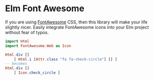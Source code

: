 # Elm Font Awesome

If you are using [FontAwesome](http://fontawesome.io/) CSS, then this library will make your life slightly nicer. Easily integrate FontAwesome icons into your Elm project without fear of typos.

```elm
import Html
import FontAwesome.Web as Icon

Html.div []
    [ Html.i [Attr.class "fa fa-check-circle"] [] ]
-- becomes
Html.div []
    [ Icon.check_circle ]
```
